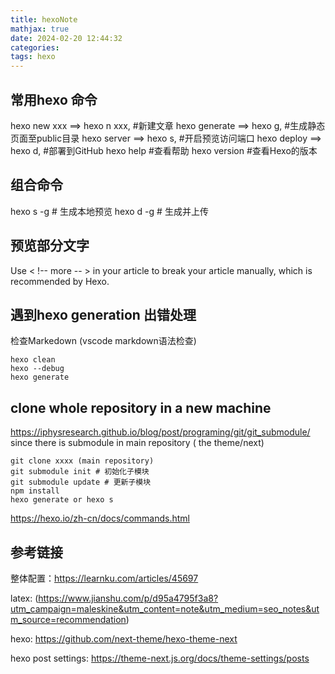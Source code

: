 ```yaml
---
title: hexoNote
mathjax: true
date: 2024-02-20 12:44:32
categories:
tags: hexo
---
```


## 常用hexo 命令

hexo new xxx ==> hexo n xxx, #新建文章
hexo generate ==> hexo g,  #生成静态页面至public目录
hexo server ==> hexo s,  #开启预览访问端口
hexo deploy ==> hexo d,  #部署到GitHub
hexo help  #查看帮助
hexo version  #查看Hexo的版本

## 组合命令

hexo s -g # 生成本地预览
hexo d -g # 生成并上传

## 预览部分文字

Use < !-- more -- > in your article to break your article manually, which is recommended by Hexo.

## 遇到hexo generation 出错处理

检查Markedown (vscode markdown语法检查)

```shell
hexo clean
hexo --debug
hexo generate
```

## clone whole repository in a new machine

<https://iphysresearch.github.io/blog/post/programing/git/git_submodule/>
since there is submodule in main repository ( the theme/next)

```shell
git clone xxxx (main repository)
git submodule init # 初始化子模块
git submodule update # 更新子模块
npm install
hexo generate or hexo s
```

<https://hexo.io/zh-cn/docs/commands.html>

<!-- more -->
## 参考链接

整体配置：<https://learnku.com/articles/45697>

latex: (<https://www.jianshu.com/p/d95a4795f3a8?utm_campaign=maleskine&utm_content=note&utm_medium=seo_notes&utm_source=recommendation>)

hexo: <https://github.com/next-theme/hexo-theme-next>

hexo post settings: <https://theme-next.js.org/docs/theme-settings/posts>